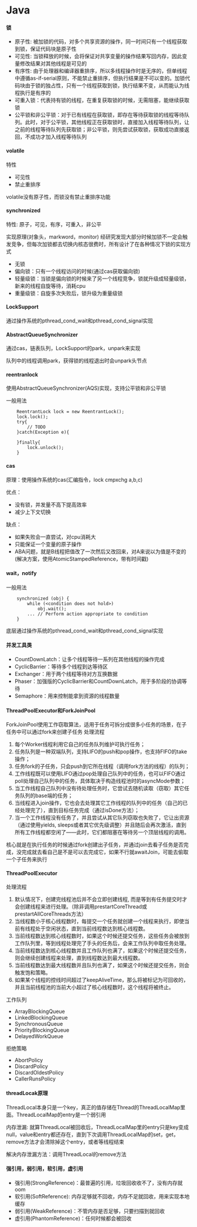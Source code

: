 # Java


#### 锁
* 原子性: 被加锁的代码，对多个共享资源的操作，同一时间只有一个线程获取到锁，保证代码块是原子性
* 可见性: 当锁释放的时候，会将保证对共享变量的操作结果写回内存，因此变量修改结果对其他线程是可见的
* 有序性: 由于处理器和编译器重排序，所以多线程操作时是无序的，但单线程中遵循as-if-serial原则，不能禁止重排序，但执行结果是不可以变的。加锁代码块由于锁的独占性，只有一个线程获取到锁，执行结果不变，从而能认为线程执行是有序的
* 可重入锁：代表持有锁的线程，在重复获取锁的时候，无需阻塞，能继续获取锁
* 公平锁和非公平锁：对于已有线程在获取锁，即存在等待获取锁的线程等待队列。此时，对于公平锁，其他线程正在获取锁时，直接加入线程等待队列，让之前的线程等待队列先获取锁；非公平锁，则先尝试获取锁，获取成功直接返回，不成功才加入线程等待队列

#### volatile
特性
* 可见性
* 禁止重排序

volatile没有原子性，而锁没有禁止重排序功能

#### synchronized
特性: 原子，可见，有序，可重入，非公平

实现原理(对象头，markword，monitor)
经研究发现大部分时候加锁不一定会触发竞争，但每次加锁都去切换内核态很费时，所有设计了在各种情况下锁的实现方式
* 无锁
* 偏向锁：只有一个线程访问的时候(通过cas获取偏向锁)
* 轻量级锁：当锁是偏向锁的时候来了另一个线程竞争，锁就升级成轻量级锁，新来的线程自旋等待，消耗cpu
* 重量级锁：自旋多次失败后，锁升级为重量级锁

#### LockSupport
通过操作系统的pthread_cond_wait和pthread_cond_signal实现

#### AbstractQueueSynchronizer
通过cas，链表队列，LockSupport的park，unpark来实现

队列中的线程调用park，获得锁的线程退出时会unpark头节点

#### reentranlock
使用AbstractQueueSynchronizer(AQS)实现，支持公平锁和非公平锁

一般用法
```
    ReentrantLock lock = new ReentrantLock();
    lock.lock();
    try{
        // TODO
    }catch(Exception e){
        
    }finally{
        lock.unlock();
    }
```

#### cas
原理：使用操作系统的cas(汇编指令，lock cmpxchg a,b,c)

优点：
* 没有锁，并发量不高下提高效率
* 减少上下文切换

缺点：
* 如果失败会一直尝试，对cpu消耗大
* 只能保证一个变量的原子操作
* ABA问题，就是B线程把值改了一次然后又改回来，对A来说以为值是不变的(解决方案，使用AtomicStampedReference，带有时间戳)

#### wait，notify
一般用法
```
    synchronized (obj) {
        while (<condition does not hold>)
            obj.wait();
        ... // Perform action appropriate to condition
    }
```

底层通过操作系统的pthread_cond_wait和pthread_cond_signal实现

#### 并发工具类
* CountDownLatch：让多个线程等待一系列在其他线程的操作完成
* CyclicBarrier：等待多个线程到达等待区
* Exchanger：用于两个线程等待对方互换数据
* Phaser：加强版的CyclicBarrier和CountDownLatch，用于多阶段的协调等待
* Semaphore：用来控制能拿到资源的线程数量

#### ThreadPoolExecutor和ForkJoinPool
ForkJoinPool使用工作窃取算法，适用于任务可拆分成很多小任务的场景，在子任务中可以通过fork来创建子任务
处理流程
1. 每个Worker线程利用它自己的任务队列维护可执行任务；
2. 任务队列是一种双端队列，支持LIFO的push和pop操作，也支持FIFO的take操作；
3. 任务fork的子任务，只会push到它所在线程（调用fork方法的线程）的队列；
4. 工作线程既可以使用LIFO通过pop处理自己队列中的任务，也可以FIFO通过poll处理自己队列中的任务，具体取决于构造线程池时的asyncMode参数；
5. 当工作线程自己队列中没有待处理任务时，它尝试去随机读取（窃取）其它任务队列的base端的任务；
6. 当线程进入join操作，它也会去处理其它工作线程的队列中的任务（自己的已经处理完了），直到目标任务完成（通过isDone方法）；
7. 当一个工作线程没有任务了，并且尝试从其它队列窃取也失败了，它让出资源（通过使用yields, sleeps或者其它优先级调整）并且随后会再次激活，直到所有工作线程都空闲了——此时，它们都阻塞在等待另一个顶层线程的调用。

核心就是在执行任务的时候通过fork创建出子任务，并通过join去看子任务是否完成，没完成就去看自己是不是可以去完成它，如果不行就awaitJoin，可能去偷取一个子任务来执行

#### ThreadPoolExecutor
处理流程
1. 默认情况下，创建完线程池后并不会立即创建线程, 而是等到有任务提交时才会创建线程来进行处理。（除非调用prestartCoreThread或prestartAllCoreThreads方法）
2. 当线程数小于核心线程数时，每提交一个任务就创建一个线程来执行，即使当前有线程处于空闲状态，直到当前线程数达到核心线程数。
3. 当前线程数达到核心线程数时，如果这个时候还提交任务，这些任务会被放到工作队列里，等到线程处理完了手头的任务后，会来工作队列中取任务处理。
4. 当前线程数达到核心线程数并且工作队列也满了，如果这个时候还提交任务，则会继续创建线程来处理，直到线程数达到最大线程数。
5. 当前线程数达到最大线程数并且队列也满了，如果这个时候还提交任务，则会触发饱和策略。
6. 如果某个线程的控线时间超过了keepAliveTime，那么将被标记为可回收的，并且当前线程池的当前大小超过了核心线程数时，这个线程将被终止。

工作队列
* ArrayBlockingQueue
* LinkedBlockingQueue
* SynchronousQueue
* PriorityBlockingQueue
* DelayedWorkQueue

拒绝策略
* AbortPolicy
* DiscardPolicy
* DiscardOldestPolicy
* CallerRunsPolicy

#### threadLocak原理
ThreadLocal本身只是一个key，真正的值存储在Thread的ThreadLocalMap里面。ThreadLocalMap的entry是一个弱引用

内存泄漏: 就算ThreadLocal被回收后，ThreadLocalMap里的entry只是key变成null，value和entry都还存在，直到下次调用ThreadLocalMap的set，get，remove方法才会清除掉这个entry，或者等线程结束

解决内存泄漏方法：调用ThreadLocal的remove方法

#### 强引用，弱引用，软引用，虚引用
* 强引用(StrongReference)：最普遍的引用，垃圾回收收不了，没有内存就oom
* 软引用(SoftReference): 内存足够就不回收，内存不足就回收，用来实现本地缓存
* 弱引用(WeakReference)：不管内存是否足够，只要扫描到就回收
* 虚引用(PhantomReference)：任何时候都会被回收